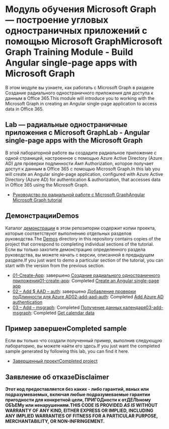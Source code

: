# <a name="microsoft-graph-training-module---build-angular-single-page-apps-with-microsoft-graph"></a><span data-ttu-id="fc578-101">Модуль обучения Microsoft Graph — построение угловых одностраничных приложений с помощью Microsoft Graph</span><span class="sxs-lookup"><span data-stu-id="fc578-101">Microsoft Graph Training Module - Build Angular single-page apps with Microsoft Graph</span></span>

<span data-ttu-id="fc578-102">В этом модуле вы узнаете, как работать с Microsoft Graph в разделе Создание радиального одностраничного приложения для доступа к данным в Office 365.</span><span class="sxs-lookup"><span data-stu-id="fc578-102">This module will introduce you to working with the Microsoft Graph in creating an Angular single-page application to access data in Office 365.</span></span>

## <a name="lab---angular-single-page-apps-with-the-microsoft-graph"></a><span data-ttu-id="fc578-103">Lab — радиальные одностраничные приложения с Microsoft Graph</span><span class="sxs-lookup"><span data-stu-id="fc578-103">Lab - Angular single-page apps with the Microsoft Graph</span></span>

<span data-ttu-id="fc578-104">В этой лабораторной работе вы создадите радиальное приложение с одной страницей, настроенное с помощью Azure Active Directory (Azure AD) для проверки подлинности _Амп_ Authorization, которое получает доступ к данным в Office 365 с помощью Microsoft Graph.</span><span class="sxs-lookup"><span data-stu-id="fc578-104">In this lab you will create an Angular single-page application, configured with Azure Active Directory (Azure AD) for authentication & authorization, that accesses data in Office 365 using the Microsoft Graph.</span></span>

- [<span data-ttu-id="fc578-105">Руководство по радиальной работе с Microsoft Graph</span><span class="sxs-lookup"><span data-stu-id="fc578-105">Angular Microsoft Graph tutorial</span></span>](https://docs.microsoft.com/graph/tutorials/angular)

## <a name="demos"></a><span data-ttu-id="fc578-106">Демонстрации</span><span class="sxs-lookup"><span data-stu-id="fc578-106">Demos</span></span>

<span data-ttu-id="fc578-107">Каталог [демонстрации](demos) в этом репозитории содержит копии проекта, которые соответствуют выполнению отдельных разделов руководства.</span><span class="sxs-lookup"><span data-stu-id="fc578-107">The [Demos](demos) directory in this repository contains copies of the project that correspond to completing individual sections of the tutorial.</span></span> <span data-ttu-id="fc578-108">Если вы только захотите демонстрацию определенного раздела руководства, вы можете начать с версии, описанной в предыдущем разделе.</span><span class="sxs-lookup"><span data-stu-id="fc578-108">If you just want to demo a particular section of the tutorial, you can start with the version from the previous section.</span></span>

- <span data-ttu-id="fc578-109">[01-Create-App](demos/01-create-app): завершено [Создание радиального одностраничного приложения](https://docs.microsoft.com/graph/tutorials/angular?tutorial-step=1)</span><span class="sxs-lookup"><span data-stu-id="fc578-109">[01-create-app](demos/01-create-app): Completed [Create an Angular single-page app](https://docs.microsoft.com/graph/tutorials/angular?tutorial-step=1)</span></span>
- <span data-ttu-id="fc578-110">[02 – Add $ AAD – auth](demos/02-add-aad-auth): завершено [Добавление проверки поДлинности для Azure AD](https://docs.microsoft.com/graph/tutorials/angular?tutorial-step=3)</span><span class="sxs-lookup"><span data-stu-id="fc578-110">[02-add-aad-auth](demos/02-add-aad-auth): Completed [Add Azure AD authentication](https://docs.microsoft.com/graph/tutorials/angular?tutorial-step=3)</span></span>
- <span data-ttu-id="fc578-111">[03 – Add – msgraph](demos/03-add-msgraph): Completed [Получение данных календаря](https://docs.microsoft.com/graph/tutorials/angular?tutorial-step=4)</span><span class="sxs-lookup"><span data-stu-id="fc578-111">[03-add-msgraph](demos/03-add-msgraph): Completed [Get calendar data](https://docs.microsoft.com/graph/tutorials/angular?tutorial-step=4)</span></span>

## <a name="completed-sample"></a><span data-ttu-id="fc578-112">Пример завершен</span><span class="sxs-lookup"><span data-stu-id="fc578-112">Completed sample</span></span>

<span data-ttu-id="fc578-113">Если вы только что создали полученный пример, выполнив следующую лабораторию, вы можете найти его здесь.</span><span class="sxs-lookup"><span data-stu-id="fc578-113">If you just want the completed sample generated by following this lab, you can find it here.</span></span>

- [<span data-ttu-id="fc578-114">Завершенный проект</span><span class="sxs-lookup"><span data-stu-id="fc578-114">Completed project</span></span>](demos/03-add-msgraph)

## <a name="disclaimer"></a><span data-ttu-id="fc578-115">Заявление об отказе</span><span class="sxs-lookup"><span data-stu-id="fc578-115">Disclaimer</span></span>

<span data-ttu-id="fc578-116">**Этот код предоставляется без каких *-* либо гарантий, явных или подразумеваемых, включая любые подразумеваемые гарантии пригодности для конкретной цели, ПРИГОДности к отДЕЛЬному ОБЪЕМу или ненарушениям.**</span><span class="sxs-lookup"><span data-stu-id="fc578-116">**THIS CODE IS PROVIDED *AS IS* WITHOUT WARRANTY OF ANY KIND, EITHER EXPRESS OR IMPLIED, INCLUDING ANY IMPLIED WARRANTIES OF FITNESS FOR A PARTICULAR PURPOSE, MERCHANTABILITY, OR NON-INFRINGEMENT.**</span></span>